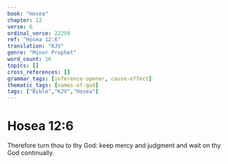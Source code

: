 ```yaml
---
book: "Hosea"
chapter: 12
verse: 6
ordinal_verse: 22259
ref: "Hosea 12:6"
translation: "KJV"
genre: "Minor Prophet"
word_count: 16
topics: []
cross_references: []
grammar_tags: [inference-opener, cause-effect]
thematic_tags: [names-of-god]
tags: ["Bible","KJV","Hosea"]
---
```


# Hosea 12:6

Therefore turn thou to thy God: keep mercy and judgment and wait on thy God continually.
